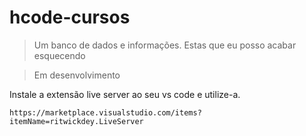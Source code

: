 # hcode-cursos
 >Um banco de dados e informações. Estas que eu posso acabar esquecendo

>Em desenvolvimento

Instale a extensão live server ao seu vs code e utilize-a.

```
https://marketplace.visualstudio.com/items?itemName=ritwickdey.LiveServer
```
